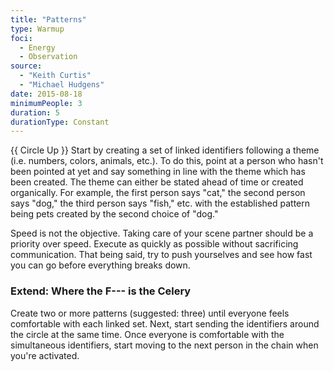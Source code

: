 ```yaml
---
title: "Patterns"
type: Warmup
foci:
  - Energy
  - Observation
source:
  - "Keith Curtis"
  - "Michael Hudgens"
date: 2015-08-18
minimumPeople: 3
duration: 5
durationType: Constant
---
```


{{ Circle Up }}
Start by creating a set of linked identifiers following a theme (i.e. numbers, colors, animals, etc.).
To do this, point at a person who hasn't been pointed at yet and say something in line with the theme which has been created.
The theme can either be stated ahead of time or created organically.
For example, the first person says "cat," the second person says "dog," the third person says "fish," etc. with the established pattern being pets created by the second choice of "dog."

Speed is not the objective.
Taking care of your scene partner should be a priority over speed.
Execute as quickly as possible without sacrificing communication.
That being said, try to push yourselves and see how fast you can go before everything breaks down.

### Extend: Where the F--- is the Celery

Create two or more patterns (suggested: three) until everyone feels comfortable with each linked set.
Next, start sending the identifiers around the circle at the same time.
Once everyone is comfortable with the simultaneous identifiers, start moving to the next person in the chain when you're activated.
